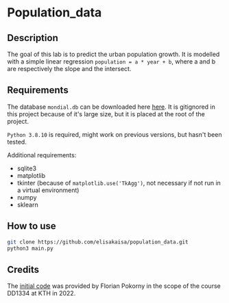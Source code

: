# Population_data

## Description

The goal of this lab is to predict the urban population growth. It is modelled with a simple linear regression `population = a * year + b`, where a and b are respectively the slope and the intersect.

## Requirements

The database `mondial.db` can be downloaded here [here](https://github.com/seralf/mondial_sqlite/blob/master/db/mondial.db). It is gitignored in this project because of it's large size, but it is placed at the root of the project.

`Python 3.8.10` is required, might work on previous versions, but hasn't been tested.

Additional requirements:

- sqlite3
- matplotlib
- tkinter (because of `matplotlib.use('TkAgg')`, not necessary if not run in a virtual environment)
- numpy
- sklearn

## How to use

```bash
git clone https://github.com/elisakaisa/population_data.git
python3 main.py
```

## Credits

The [initial code](https://github.com/elisakaisa/population_data/tree/066d561cc6a14485a4c364e644e6884727e760bf) was provided by Florian Pokorny in the scope of the course DD1334 at KTH in 2022.
